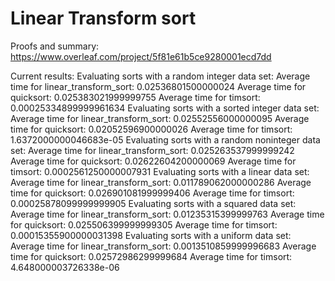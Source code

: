 # Linear Transform sort

Proofs and summary: https://www.overleaf.com/project/5f81e61b5ce9280001ecd7dd

Current results:
Evaluating sorts with a random integer data set:
Average time for linear_transform_sort:  0.02536801500000024
Average time for quicksort:  0.025383021999999755
Average time for timsort:  0.00025334899999961634
Evaluating sorts with a sorted integer data set:
Average time for linear_transform_sort:  0.02552556000000095
Average time for quicksort:  0.02052596900000026
Average time for timsort:  1.6372000000046683e-05
Evaluating sorts with a random noninteger data set:
Average time for linear_transform_sort:  0.025263537999999242
Average time for quicksort:  0.02622604200000069
Average time for timsort:  0.0002561250000007931
Evaluating sorts with a linear data set:
Average time for linear_transform_sort:  0.011789062000000286
Average time for quicksort:  0.026901081999999406
Average time for timsort:  0.00025878099999999905
Evaluating sorts with a squared data set:
Average time for linear_transform_sort:  0.01235315399999763
Average time for quicksort:  0.025506399999999305
Average time for timsort:  0.00015355900000031398
Evaluating sorts with a uniform data set:
Average time for linear_transform_sort:  0.0013510859999996683
Average time for quicksort:  0.02572986299999684
Average time for timsort:  4.648000003726338e-06
